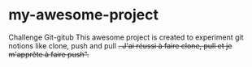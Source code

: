 # my-awesome-project
Challenge Git-gitub
This awesome project is created to experiment git notions like clone, push and pull
<s>. J'ai réussi à faire clone, pull et je m'apprête à faire push".</s>
